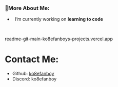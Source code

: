 ### 🧐More About Me:

- &nbsp; I’m currently working on **learning to code**
<br>

readme-git-main-ko8efanboys-projects.vercel.app
# Contact Me:

- Github: [ko8efanboy](https://github.com/ko8efanboy)
- Discord: ko8efanboy
